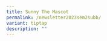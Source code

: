 ```yaml
---
title: Sunny The Mascot
permalink: /newsletter2023sem2subb/
variant: tiptap
description: ""
---
```

